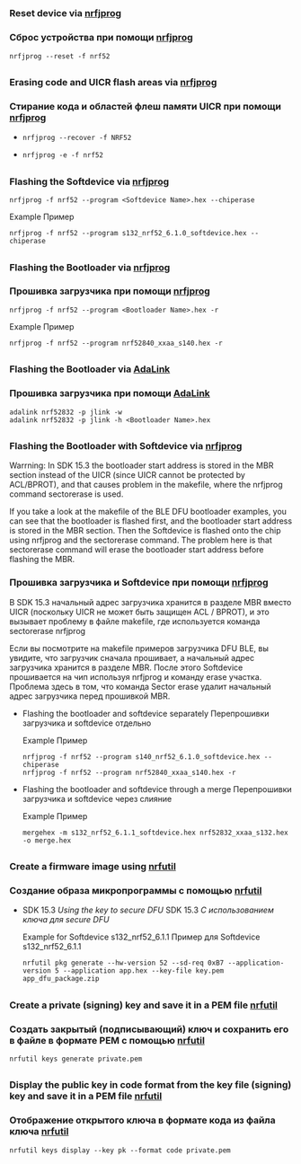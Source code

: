 
## 
### Reset device via [nrfjprog](https://www.nordicsemi.com/?sc_itemid=%7B56868165-9553-444D-AA57-15BDE1BF6B49%7D)
### Сброс устройства при помощи [nrfjprog](https://www.nordicsemi.com/?sc_itemid=%7B56868165-9553-444D-AA57-15BDE1BF6B49%7D)
  
  ```
  nrfjprog --reset -f nrf52
  ```

## 
### Erasing code and UICR flash areas via [nrfjprog](https://www.nordicsemi.com/?sc_itemid=%7B56868165-9553-444D-AA57-15BDE1BF6B49%7D)
### Стирание кода и областей флеш памяти UICR при помощи [nrfjprog](https://www.nordicsemi.com/?sc_itemid=%7B56868165-9553-444D-AA57-15BDE1BF6B49%7D)
  
* ```
  nrfjprog --recover -f NRF52
  ```

* ```
  nrfjprog -e -f nrf52
  ```
  
## 
### Flashing the Softdevice via [nrfjprog](https://www.nordicsemi.com/?sc_itemid=%7B56868165-9553-444D-AA57-15BDE1BF6B49%7D)

  ```
  nrfjprog -f nrf52 --program <Softdevice Name>.hex --chiperase
  ```
  
  Example
  Пример
  ```
  nrfjprog -f nrf52 --program s132_nrf52_6.1.0_softdevice.hex --chiperase
  ```
  
## 
### Flashing the Bootloader via [nrfjprog](https://www.nordicsemi.com/?sc_itemid=%7B56868165-9553-444D-AA57-15BDE1BF6B49%7D)
### Прошивка загрузчика при помощи [nrfjprog](https://www.nordicsemi.com/?sc_itemid=%7B56868165-9553-444D-AA57-15BDE1BF6B49%7D)

  ```
  nrfjprog -f nrf52 --program <Bootloader Name>.hex -r
  ```
  
  Example
  Пример
  ```
  nrfjprog -f nrf52 --program nrf52840_xxaa_s140.hex -r
  ```
  
## 
### Flashing the Bootloader via [AdaLink](https://github.com/adafruit/Adafruit_Adalink)
### Прошивка загрузчика при помощи [AdaLink](https://github.com/adafruit/Adafruit_Adalink)

  ```
  adalink nrf52832 -p jlink -w
  adalink nrf52832 -p jlink -h <Bootloader Name>.hex
  ```
  
## 
### Flashing the Bootloader with Softdevice via [nrfjprog](https://www.nordicsemi.com/?sc_itemid=%7B56868165-9553-444D-AA57-15BDE1BF6B49%7D)

Warrning:
In SDK 15.3 the bootloader start address is stored in the MBR section instead of the UICR (since UICR cannot be protected by ACL/BPROT), and that causes problem in the makefile, where the nrfjprog command sectorerase is used.

If you take a look at the makefile of the BLE DFU bootloader examples, you can see that the bootloader is flashed first, and the bootloader start address is stored in the MBR section. Then the Softdevice is flashed onto the chip using nrfjprog and the sectorerase command. The problem here is that sectorerase command will erase the bootloader start address before flashing the MBR.

### Прошивка загрузчика и Softdevice при помощи [nrfjprog](https://www.nordicsemi.com/?sc_itemid=%7B56868165-9553-444D-AA57-15BDE1BF6B49%7D)
В SDK 15.3 начальный адрес загрузчика хранится в разделе MBR вместо UICR (поскольку UICR не может быть защищен ACL / BPROT), и это вызывает проблему в файле makefile, где используется команда sectorerase nrfjprog

Если вы посмотрите на makefile примеров загрузчика DFU BLE, вы увидите, что загрузчик сначала прошивает, а начальный адрес загрузчика хранится в разделе MBR. После этого Softdevice прошивается на чип используя nrfjprog и команду erase участка. Проблема здесь в том, что команда Sector erase удалит начальный адрес загрузчика перед прошивкой MBR.

* Flashing the bootloader and softdevice separately
  Перепрошивки загрузчика и softdevice отдельно
  
  Example
  Пример
  ```
  nrfjprog -f nrf52 --program s140_nrf52_6.1.0_softdevice.hex --chiperase
  nrfjprog -f nrf52 --program nrf52840_xxaa_s140.hex -r
  ```
  
* Flashing the bootloader and softdevice through a merge
  Перепрошивки загрузчика и softdevice через слияние
  
  Example
  Пример
  ```
  mergehex -m s132_nrf52_6.1.1_softdevice.hex nrf52832_xxaa_s132.hex -o merge.hex
  ```
  
## 
### Create a firmware image using [nrfutil](https://github.com/NordicSemiconductor/pc-nrfutil)
### Создание образа микропрограммы с помощью [nrfutil](https://github.com/NordicSemiconductor/pc-nrfutil)
  
* SDK 15.3 *Using the key to secure DFU*
  SDK 15.3 *С использованием ключа для secure DFU* 
  
  Example for Softdevice s132_nrf52_6.1.1
  Пример для Softdevice s132_nrf52_6.1.1
  ```
  nrfutil pkg generate --hw-version 52 --sd-req 0xB7 --application-version 5 --application app.hex --key-file key.pem app_dfu_package.zip
  ```
  
## 
### Create a private (signing) key and save it in a PEM file [nrfutil](https://github.com/NordicSemiconductor/pc-nrfutil)
### Создать закрытый (подписывающий) ключ и сохранить его в файле в формате PEM с помощью [nrfutil](https://github.com/NordicSemiconductor/pc-nrfutil)
  
  ```
  nrfutil keys generate private.pem
  ```
  
## 
### Display the public key in code format from the key file (signing) key and save it in a PEM file [nrfutil](https://github.com/NordicSemiconductor/pc-nrfutil)
### Отображение открытого ключа в формате кода из файла ключа [nrfutil](https://github.com/NordicSemiconductor/pc-nrfutil)
  
  ```
  nrfutil keys display --key pk --format code private.pem
  ```
